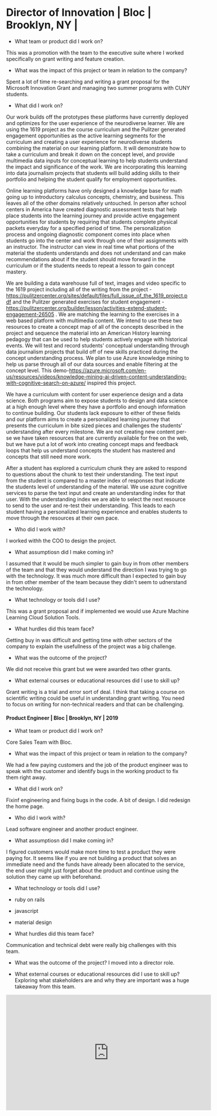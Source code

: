 # Director of Innovation | Bloc | 		Brooklyn, NY 	|		

  - What team or product did I work on?

This was a promotion with the team to the executive suite where I worked specifically on grant writing and feature creation.

  - What was the impact of this project or team in relation to the company?

Spent a lot of time re-searching and writing a grant proposal for the Microsoft Innovation Grant and managing two summer programs with CUNY students.

  - What did I work on?

Our work builds off the prototypes these platforms have currently deployed and optimizes for the user experience of the neurodiverse learner. We are using the 1619 project as the course curriculum and the Pulitzer generated engagement opportunities as the active learning segments for the curriculum and creating a user experience for neurodiverse students combining the material on our learning platform. It will demonstrate how to take a curriculum and break it down on the concept level, and provide multimedia data inputs for conceptual learning to help students understand the impact and significance of the work. We are incorporating this learning into data journalism projects that students will build adding skills to their portfolio and helping the student qualify for employment opportunities.

Online learning platforms have only designed a knowledge base for math going up to introductory calculus concepts, chemistry, and business. This leaves all of the other domains relatively untouched. In person after school centers in America have created diagnostic assessment tests that help place students into the learning journey and provide active engagement opportunities for students by requiring that students complete physical packets everyday for a specified period of time. The personalization process and ongoing diagnostic component comes into place when students go into the center and work through one of their assignments with an instructor. The instructor can view in real time what portions of the material the students understands and does not understand and can make recommendations about if the student should move forward in the curriculum or if the students needs to repeat a lesson to gain concept mastery.

We are building a data warehouse full of text, images and video specific to the 1619 project including all of the writing from the project - https://pulitzercenter.org/sites/default/files/full_issue_of_the_1619_project.pdf and the Pulitzer generated exercises for student engagement - https://pulitzercenter.org/builder/lesson/activities-extend-student-engagement-26505 . We are matching the learning to the exercises in a web based platform with multimedia content. We intend to use these two resources to create a concept map of all of the concepts described in the project and sequence the material into an American History learning pedagogy that can be used to help students actively engage with historical events. We will test and record students' conceptual understanding through data journalism projects that build off of new skills practiced during the concept understanding process. We plan to use Azure knowledge mining to help us parse through all of our data sources and enable filtering at the concept level. This demo-https://azure.microsoft.com/en-us/resources/videos/knowledge-mining-ai-driven-content-understanding-with-cognitive-search-on-azure/ inspired this project.

We have a curriculum with content for user experience design and a data science. Both programs aim to expose students to design and data science at a high enough level where they have a portfolio and enough information to continue building. Our students lack exposure to either of these fields and our platform aims to create a personalized learning journey that presents the curriculum in bite sized pieces and challenges the students' understanding after every milestone. We are not creating new content per-se we have taken resources that are currently available for free on the web, but we have put a lot of work into creating concept maps and feedback loops that help us understand concepts the student has mastered and concepts that still need more work.

After a student has explored a curriculum chunk they are asked to respond to questions about the chunk to test their understanding. The text input from the student is compared to a master index of responses that indicate the students level of understanding of the material. We use azure cognitive services to parse the text input and create an understanding index for that user. With the understanding index we are able to select the next resource to send to the user and re-test their understanding. This leads to each student having a personalized learning experience and enables students to move through the resources at their own pace.

  - Who did I work with?

I worked withh the COO to design the project.

  - What assumptiosn did I make coming in?

I assumed that it would be much simpler to gain buy in from other members of the team and that they would understand the direction I was trying to go with the technology. It was much more difficult than I expected to gain buy in from other member of the team because they didn't seem to udnerstand the technology.

  - What technology or tools did I use?

This was a grant proposal and if implemented we would use Azure Machine Learning Cloud Solution Tools.

  - What hurdles did this team face?

Getting buy in was difficult and getting time with other sectors of the company to explain the usefullness of the project was a big challenge.

  - What was the outcome of the project?

We did not receive this grant but we were awarded two other grants.

  - What external courses or educational resources did I use to skill up?

Grant writing is a trial and error sort of deal. I think that taking a course on scientific writing could be useful in understanding grant writing. You need to focus on writing for non-technical readers and that can be challenging.

#### Product Engineer | Bloc |			Brooklyn, NY 	|		2019


  - What team or product did I work on?

Core Sales Team with Bloc.

  - What was the impact of this project or team in relation to the company?

We had a few paying customers and the job of the product engineer was to speak with the customer and identify bugs in the working product to fix them right away.

  - What did I work on?

Fixinf engineering and fixing bugs in the code. A bit of design. I did redesign the home page.

  - Who did I work with?

Lead software engineer and another product engineer.

  - What assumptiosn did I make coming in?

I figured customers would make more time to test a product they were paying for. It seems like if you are not building a product that solves an immediate need and the funds have already been allocated to the service, the end user might just forget about the product and continue using the solution they came up with beforehand.

  - What technology or tools did I use?

   - ruby on rails
   - javascript
   - material design

  - What hurdles did this team face?

Communication and technical debt were really big challenges with this team.

  - What was the outcome of the project?
I moved into a director role.

  - What external courses or educational resources did I use to skill up?
Exploring what stakeholders are and why they are important was a huge takeaway from this team.
<iframe width="560" height="315" src="https://www.youtube.com/embed/zyJ1dG3_pnc" title="YouTube video player" frameborder="0" allow="accelerometer; autoplay; clipboard-write; encrypted-media; gyroscope; picture-in-picture" allowfullscreen></iframe>

